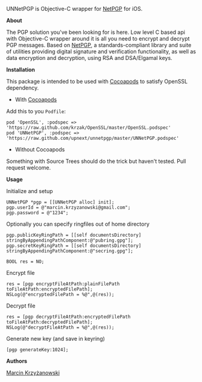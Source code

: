 UNNetPGP is Objective-C wrapper for [NetPGP](http://www.netpgp.com) for iOS.

**About**

The PGP solution you've been looking for is here. Low level C based api with Objective-C wrapper around it is all you need to encrypt and decrypt PGP messages. Based on [NetPGP](http://www.netpgp.com), a standards-compliant library and suite of utilities providing digital signature and verification functionality, as well as data encryption and decryption, using RSA and DSA/Elgamal keys.

**Installation**

This package is intended to be used with [Cocoapods](http://cocoapods.org) to satisfy OpenSSL dependency.

* With [Cocoapods](http://cocoapods.org)

Add this to you `Podfile`:

	pod 'OpenSSL', :podspec => 'https://raw.github.com/krzak/OpenSSL/master/OpenSSL.podspec'
	pod 'UNNetPGP', :podspec => 'https://raw.github.com/upnext/unnetpgp/master/UNNetPGP.podspec'
 
* Without Cocoapods

Something with Source Trees should do the trick but haven't tested. Pull request welcome.


**Usage**

Initialize and setup

    UNNetPGP *pgp = [[UNNetPGP alloc] init];
    pgp.userId = @"marcin.krzyzanowski@gmail.com";
    pgp.password = @"1234";

Optionally you can specify ringfiles out of home directory

    pgp.publicKeyRingPath = [[self documentsDirectory] stringByAppendingPathComponent:@"pubring.gpg"];
    pgp.secretKeyRingPath = [[self documentsDirectory] stringByAppendingPathComponent:@"secring.gpg"];

    BOOL res = NO;
    
Encrypt file

    res = [pgp encryptFileAtPath:plainFilePath toFileAtPath:encryptedFilePath];
    NSLog(@"encryptedFilePath = %@",@(res));

Decrypt file

    res = [pgp decryptFileAtPath:encryptedFilePath toFileAtPath:decryptedFilePath];
    NSLog(@"decryptFileAtPath = %@",@(res));

Generate new key (and save in keyring)

    [pgp generateKey:1024];


**Authors**

[Marcin Krzyżanowski](https://twitter.com/krzyzanowskim)

